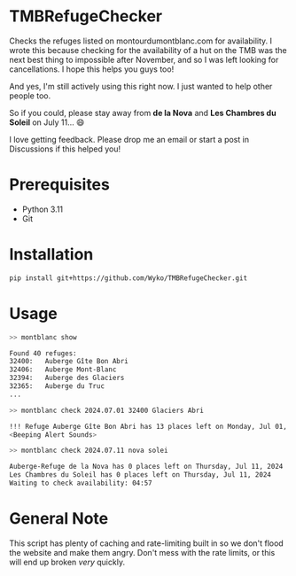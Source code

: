 # TMBRefugeChecker

Checks the refuges listed on montourdumontblanc.com for availability. I wrote this because checking for the availability of a hut on the TMB was the next best thing to impossible after November, and so I was left looking for cancellations. I hope this helps you guys too!

And yes, I'm still actively using this right now. I just wanted to help other people too.

So if you could, please stay away from **de la Nova** and **Les Chambres du Soleil** on July 11... :smile:

I love getting feedback. Please drop me an email or start a post in Discussions if this helped you!

# Prerequisites

- Python 3.11
- Git

# Installation

```bash
pip install git+https://github.com/Wyko/TMBRefugeChecker.git
```

# Usage

```bash
>> montblanc show

Found 40 refuges:
32400:   Auberge Gîte Bon Abri
32406:   Auberge Mont-Blanc
32394:   Auberge des Glaciers
32365:   Auberge du Truc
...

>> montblanc check 2024.07.01 32400 Glaciers Abri

!!! Refuge Auberge Gîte Bon Abri has 13 places left on Monday, Jul 01, 2024 !!!
<Beeping Alert Sounds>

>> montblanc check 2024.07.11 nova solei

Auberge-Refuge de la Nova has 0 places left on Thursday, Jul 11, 2024
Les Chambres du Soleil has 0 places left on Thursday, Jul 11, 2024
Waiting to check availability: 04:57
```

# General Note

This script has plenty of caching and rate-limiting built in so we don't flood the website and make them angry. Don't mess with the rate limits, or this will end up broken _very_ quickly.
